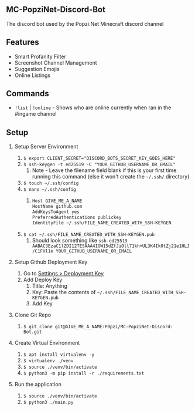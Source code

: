 ## MC-PopziNet-Discord-Bot

The discord bot used by the Popzi.Net Minecraft discord channel

## Features
* Smart Profanity Filter
* Screenshot Channel Management
* Suggestion Emojis
* Online Listings

## Commands
* `!list` | `!online` - Shows who are online currently when ran in the #ingame channel


## Setup

1. Setup Server Environment
   1. `$ export CLIENT_SECRET="DISCORD_BOTS_SECRET_KEY_GOES_HERE"`
   2. `$ ssh-keygen -t ed25519 -C "YOUR_GITHUB_USERNAME_OR_EMAIL"`
      1. Note - Leave the filename field blank if this is your first time running this command (else it won't create the `~/.ssh/` directory)
   3. `$ touch ~/.ssh/config`
   4. `$ nano ~/.ssh/config`
       1. ```bash 
          Host GIVE_ME_A_NAME
          HostName github.com
          AddKeysToAgent yes
          PreferredAuthentications publickey
          IdentityFile ~/.ssh/FILE_NAME_CREATED_WITH_SSH-KEYGEN
          ```
    5. `$ cat ~/.ssh/FILE_NAME_CREATED_WITH_SSH-KEYGEN.pub`
       1. Should look something like `ssh-ed25519 AABAC3EzaC1lZDI12TE5AAA4IGW15dZfJiOll71kh+UL3K4Ik0tZj21e1HLJ/C1FHl1e YOUR_GITHUB_USERNAME_OR_EMAIL`
       
2. Setup Github Deployment Key
   1. Go to [Settings > Deployment Key](https://github.com/P0pzi/MC-PopziNet-Discord-Bot/settings/keys)
   2. Add Deploy Key
      1. Title: Anything
      2. Key: Paste the contents of `~/.ssh/FILE_NAME_CREATED_WITH_SSH-KEYGEN.pub`
      3. Add Key
3. Clone Git Repo
   1. `$ git clone git@GIVE_ME_A_NAME:P0pzi/MC-PopziNet-Discord-Bot.git`
4. Create Virtual Environment
   1. `$ apt install virtualenv -y`
   2. `$ virtualenv ./venv`
   3. `$ source ./venv/bin/activate`
   4. `$ python3 -m pip install -r ./requirements.txt`
5. Run the application
   1. `$ source ./venv/bin/activate`
   2. `$ python3 ./main.py`

